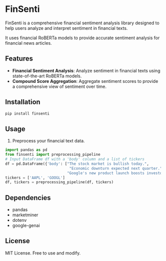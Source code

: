 # FinSenti

FinSenti is a comprehensive financial sentiment analysis library designed to help users analyze and interpret sentiment in financial texts.

It uses financial RoBERTa models to provide accurate sentiment analysis for financial news articles.

## Features
- **Financial Sentiment Analysis**: Analyze sentiment in financial texts using state-of-the-art RoBERTa models.
- **Compound Score Aggregation**: Aggregate sentiment scores to provide a comprehensive view of sentiment over time.

## Installation

```bash
pip install finsenti
```

## Usage

1. Preprocess your financial text data.

```python
import pandas as pd
from finsenti import preprocessing_pipeline
# Input DataFrame df with a 'body' column and a list of tickers
df = pd.DataFrame({'body': ["The stock market is bullish today.", 
                             "Economic downturn expected next quarter.",
                            "Google's new product launch boosts investor confidence."]})
tickers = ['AAPL', 'GOOGL']
df, tickers = preprocessing_pipeline(df, tickers)
```

## Dependencies
- pandas
- marketminer
- dotenv
- google-genai

## License

MIT License. Free to use and modify.
